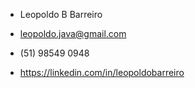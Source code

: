 - Leopoldo B Barreiro
- leopoldo.java@gmail.com
- (51) 98549 0948

- https://linkedin.com/in/leopoldobarreiro